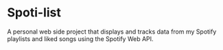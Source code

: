 # Spoti-list
A personal web side project that displays and tracks data from my Spotify playlists and liked songs using the Spotify Web API.
